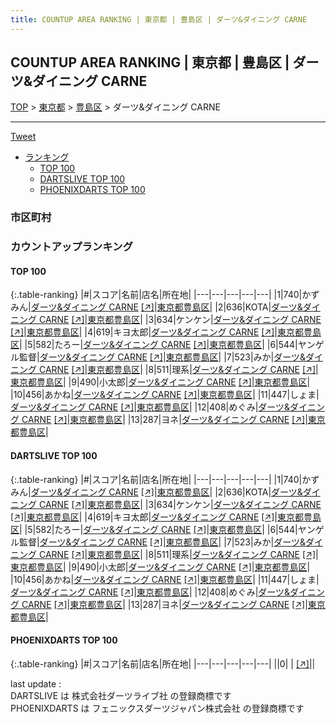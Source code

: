 ```yaml
---
title: COUNTUP AREA RANKING | 東京都 | 豊島区 | ダーツ&ダイニング CARNE
---
```

## COUNTUP AREA RANKING | 東京都 | 豊島区 | ダーツ&ダイニング CARNE

[TOP](/darts/rank/) > [東京都](/darts/rank/東京都/) > [豊島区](/darts/rank/東京都/豊島区/) > ダーツ&ダイニング CARNE

___

<a href="https://twitter.com/share?ref_src=twsrc%5Etfw" data-text="COUNTUP AREA RANKING | 東京都豊島区ダーツ&ダイニング CARNE" class="twitter-share-button" data-hashtags="DARTSLIVE,PHOENIXDARTS,darts,ダーツ" data-show-count="false">Tweet</a>

* [ランキング](#カウントアップランキング)
    * [TOP 100](#top-100)
    * [DARTSLIVE TOP 100](#dartslive-top-100)
    * [PHOENIXDARTS TOP 100](#phoenixdarts-top-100)

### 市区町村

<ul>

</ul>

### カウントアップランキング

#### TOP 100



{:.table-ranking}
|#|スコア|名前|店名|所在地|
|---|---|---|---|---|
|1|740|<span class="rank-name-dl">かずみん</span>|<a href="/darts/rank/shops/665cdc0d52626d24f454cb89828a1cfe.html">ダーツ&ダイニング CARNE</a> <a href="https://search.dartslive.com/jp/shop/665cdc0d52626d24f454cb89828a1cfe">[↗]</a>|<a href="/darts/rank/東京都/豊島区">東京都豊島区</a>|
|2|636|<span class="rank-name-dl">KOTA</span>|<a href="/darts/rank/shops/665cdc0d52626d24f454cb89828a1cfe.html">ダーツ&ダイニング CARNE</a> <a href="https://search.dartslive.com/jp/shop/665cdc0d52626d24f454cb89828a1cfe">[↗]</a>|<a href="/darts/rank/東京都/豊島区">東京都豊島区</a>|
|3|634|<span class="rank-name-dl">ケンケン</span>|<a href="/darts/rank/shops/665cdc0d52626d24f454cb89828a1cfe.html">ダーツ&ダイニング CARNE</a> <a href="https://search.dartslive.com/jp/shop/665cdc0d52626d24f454cb89828a1cfe">[↗]</a>|<a href="/darts/rank/東京都/豊島区">東京都豊島区</a>|
|4|619|<span class="rank-name-dl">キヨ太郎</span>|<a href="/darts/rank/shops/665cdc0d52626d24f454cb89828a1cfe.html">ダーツ&ダイニング CARNE</a> <a href="https://search.dartslive.com/jp/shop/665cdc0d52626d24f454cb89828a1cfe">[↗]</a>|<a href="/darts/rank/東京都/豊島区">東京都豊島区</a>|
|5|582|<span class="rank-name-dl">たろー</span>|<a href="/darts/rank/shops/665cdc0d52626d24f454cb89828a1cfe.html">ダーツ&ダイニング CARNE</a> <a href="https://search.dartslive.com/jp/shop/665cdc0d52626d24f454cb89828a1cfe">[↗]</a>|<a href="/darts/rank/東京都/豊島区">東京都豊島区</a>|
|6|544|<span class="rank-name-dl">ヤンゲル監督</span>|<a href="/darts/rank/shops/665cdc0d52626d24f454cb89828a1cfe.html">ダーツ&ダイニング CARNE</a> <a href="https://search.dartslive.com/jp/shop/665cdc0d52626d24f454cb89828a1cfe">[↗]</a>|<a href="/darts/rank/東京都/豊島区">東京都豊島区</a>|
|7|523|<span class="rank-name-dl">みか</span>|<a href="/darts/rank/shops/665cdc0d52626d24f454cb89828a1cfe.html">ダーツ&ダイニング CARNE</a> <a href="https://search.dartslive.com/jp/shop/665cdc0d52626d24f454cb89828a1cfe">[↗]</a>|<a href="/darts/rank/東京都/豊島区">東京都豊島区</a>|
|8|511|<span class="rank-name-dl">理系</span>|<a href="/darts/rank/shops/665cdc0d52626d24f454cb89828a1cfe.html">ダーツ&ダイニング CARNE</a> <a href="https://search.dartslive.com/jp/shop/665cdc0d52626d24f454cb89828a1cfe">[↗]</a>|<a href="/darts/rank/東京都/豊島区">東京都豊島区</a>|
|9|490|<span class="rank-name-dl">小太郎</span>|<a href="/darts/rank/shops/665cdc0d52626d24f454cb89828a1cfe.html">ダーツ&ダイニング CARNE</a> <a href="https://search.dartslive.com/jp/shop/665cdc0d52626d24f454cb89828a1cfe">[↗]</a>|<a href="/darts/rank/東京都/豊島区">東京都豊島区</a>|
|10|456|<span class="rank-name-dl">あかね</span>|<a href="/darts/rank/shops/665cdc0d52626d24f454cb89828a1cfe.html">ダーツ&ダイニング CARNE</a> <a href="https://search.dartslive.com/jp/shop/665cdc0d52626d24f454cb89828a1cfe">[↗]</a>|<a href="/darts/rank/東京都/豊島区">東京都豊島区</a>|
|11|447|<span class="rank-name-dl">しょま</span>|<a href="/darts/rank/shops/665cdc0d52626d24f454cb89828a1cfe.html">ダーツ&ダイニング CARNE</a> <a href="https://search.dartslive.com/jp/shop/665cdc0d52626d24f454cb89828a1cfe">[↗]</a>|<a href="/darts/rank/東京都/豊島区">東京都豊島区</a>|
|12|408|<span class="rank-name-dl">めぐみ</span>|<a href="/darts/rank/shops/665cdc0d52626d24f454cb89828a1cfe.html">ダーツ&ダイニング CARNE</a> <a href="https://search.dartslive.com/jp/shop/665cdc0d52626d24f454cb89828a1cfe">[↗]</a>|<a href="/darts/rank/東京都/豊島区">東京都豊島区</a>|
|13|287|<span class="rank-name-dl">ヨネ</span>|<a href="/darts/rank/shops/665cdc0d52626d24f454cb89828a1cfe.html">ダーツ&ダイニング CARNE</a> <a href="https://search.dartslive.com/jp/shop/665cdc0d52626d24f454cb89828a1cfe">[↗]</a>|<a href="/darts/rank/東京都/豊島区">東京都豊島区</a>|


#### DARTSLIVE TOP 100



{:.table-ranking}
|#|スコア|名前|店名|所在地|
|---|---|---|---|---|
|1|740|<span class="rank-name-dl">かずみん</span>|<a href="/darts/rank/shops/665cdc0d52626d24f454cb89828a1cfe.html">ダーツ&ダイニング CARNE</a> <a href="https://search.dartslive.com/jp/shop/665cdc0d52626d24f454cb89828a1cfe">[↗]</a>|<a href="/darts/rank/東京都/豊島区">東京都豊島区</a>|
|2|636|<span class="rank-name-dl">KOTA</span>|<a href="/darts/rank/shops/665cdc0d52626d24f454cb89828a1cfe.html">ダーツ&ダイニング CARNE</a> <a href="https://search.dartslive.com/jp/shop/665cdc0d52626d24f454cb89828a1cfe">[↗]</a>|<a href="/darts/rank/東京都/豊島区">東京都豊島区</a>|
|3|634|<span class="rank-name-dl">ケンケン</span>|<a href="/darts/rank/shops/665cdc0d52626d24f454cb89828a1cfe.html">ダーツ&ダイニング CARNE</a> <a href="https://search.dartslive.com/jp/shop/665cdc0d52626d24f454cb89828a1cfe">[↗]</a>|<a href="/darts/rank/東京都/豊島区">東京都豊島区</a>|
|4|619|<span class="rank-name-dl">キヨ太郎</span>|<a href="/darts/rank/shops/665cdc0d52626d24f454cb89828a1cfe.html">ダーツ&ダイニング CARNE</a> <a href="https://search.dartslive.com/jp/shop/665cdc0d52626d24f454cb89828a1cfe">[↗]</a>|<a href="/darts/rank/東京都/豊島区">東京都豊島区</a>|
|5|582|<span class="rank-name-dl">たろー</span>|<a href="/darts/rank/shops/665cdc0d52626d24f454cb89828a1cfe.html">ダーツ&ダイニング CARNE</a> <a href="https://search.dartslive.com/jp/shop/665cdc0d52626d24f454cb89828a1cfe">[↗]</a>|<a href="/darts/rank/東京都/豊島区">東京都豊島区</a>|
|6|544|<span class="rank-name-dl">ヤンゲル監督</span>|<a href="/darts/rank/shops/665cdc0d52626d24f454cb89828a1cfe.html">ダーツ&ダイニング CARNE</a> <a href="https://search.dartslive.com/jp/shop/665cdc0d52626d24f454cb89828a1cfe">[↗]</a>|<a href="/darts/rank/東京都/豊島区">東京都豊島区</a>|
|7|523|<span class="rank-name-dl">みか</span>|<a href="/darts/rank/shops/665cdc0d52626d24f454cb89828a1cfe.html">ダーツ&ダイニング CARNE</a> <a href="https://search.dartslive.com/jp/shop/665cdc0d52626d24f454cb89828a1cfe">[↗]</a>|<a href="/darts/rank/東京都/豊島区">東京都豊島区</a>|
|8|511|<span class="rank-name-dl">理系</span>|<a href="/darts/rank/shops/665cdc0d52626d24f454cb89828a1cfe.html">ダーツ&ダイニング CARNE</a> <a href="https://search.dartslive.com/jp/shop/665cdc0d52626d24f454cb89828a1cfe">[↗]</a>|<a href="/darts/rank/東京都/豊島区">東京都豊島区</a>|
|9|490|<span class="rank-name-dl">小太郎</span>|<a href="/darts/rank/shops/665cdc0d52626d24f454cb89828a1cfe.html">ダーツ&ダイニング CARNE</a> <a href="https://search.dartslive.com/jp/shop/665cdc0d52626d24f454cb89828a1cfe">[↗]</a>|<a href="/darts/rank/東京都/豊島区">東京都豊島区</a>|
|10|456|<span class="rank-name-dl">あかね</span>|<a href="/darts/rank/shops/665cdc0d52626d24f454cb89828a1cfe.html">ダーツ&ダイニング CARNE</a> <a href="https://search.dartslive.com/jp/shop/665cdc0d52626d24f454cb89828a1cfe">[↗]</a>|<a href="/darts/rank/東京都/豊島区">東京都豊島区</a>|
|11|447|<span class="rank-name-dl">しょま</span>|<a href="/darts/rank/shops/665cdc0d52626d24f454cb89828a1cfe.html">ダーツ&ダイニング CARNE</a> <a href="https://search.dartslive.com/jp/shop/665cdc0d52626d24f454cb89828a1cfe">[↗]</a>|<a href="/darts/rank/東京都/豊島区">東京都豊島区</a>|
|12|408|<span class="rank-name-dl">めぐみ</span>|<a href="/darts/rank/shops/665cdc0d52626d24f454cb89828a1cfe.html">ダーツ&ダイニング CARNE</a> <a href="https://search.dartslive.com/jp/shop/665cdc0d52626d24f454cb89828a1cfe">[↗]</a>|<a href="/darts/rank/東京都/豊島区">東京都豊島区</a>|
|13|287|<span class="rank-name-dl">ヨネ</span>|<a href="/darts/rank/shops/665cdc0d52626d24f454cb89828a1cfe.html">ダーツ&ダイニング CARNE</a> <a href="https://search.dartslive.com/jp/shop/665cdc0d52626d24f454cb89828a1cfe">[↗]</a>|<a href="/darts/rank/東京都/豊島区">東京都豊島区</a>|


#### PHOENIXDARTS TOP 100



{:.table-ranking}
|#|スコア|名前|店名|所在地|
|---|---|---|---|---|
||0|<span class="rank-name-dl"> </span>|<a href="/darts/rank/shops/.html"></a> <a href="">[↗]</a>|<a href="/darts/rank//"></a>|


<div class="footer border-top border-gray-light mt-5 pt-3 text-right text-gray">
    last update : <span style="font-weight: italic" id="foot_last_modified"></span><br />
    DARTSLIVE は 株式会社ダーツライブ社 の登録商標です<br />
    PHOENIXDARTS は フェニックスダーツジャパン株式会社 の登録商標です<br />
</div>

<script src="https://cdnjs.cloudflare.com/ajax/libs/jquery.tablesorter/2.31.3/js/jquery.tablesorter.min.js" integrity="sha512-qzgd5cYSZcosqpzpn7zF2ZId8f/8CHmFKZ8j7mU4OUXTNRd5g+ZHBPsgKEwoqxCtdQvExE5LprwwPAgoicguNg==" crossorigin="anonymous" referrerpolicy="no-referrer"></script>
<link rel="stylesheet" href="https://cdnjs.cloudflare.com/ajax/libs/jquery.tablesorter/2.31.3/css/theme.default.min.css" integrity="sha512-wghhOJkjQX0Lh3NSWvNKeZ0ZpNn+SPVXX1Qyc9OCaogADktxrBiBdKGDoqVUOyhStvMBmJQ8ZdMHiR3wuEq8+w==" crossorigin="anonymous" referrerpolicy="no-referrer" />
<script>
$(function() {
    $(".table-ranking").tablesorter({sortList:[[0, 0]]});
    $("#foot_last_modified").text(formatDate(new Date(document.lastModified), 'yyyy-MM-dd HH:mm:ss'));
});
</script>

<script async src="https://platform.twitter.com/widgets.js" charset="utf-8"></script>